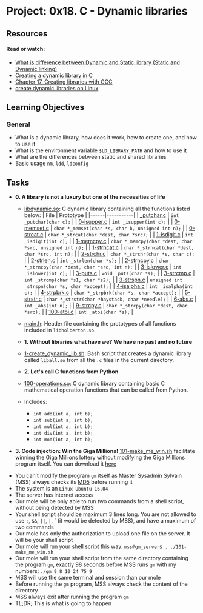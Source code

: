 # Project: 0x18. C - Dynamic libraries

## Resources

#### Read or watch:

* [What is difference between Dynamic and Static library (Static and Dynamic linking)](https://www.youtube.com/watch?v=eW5he5uFBNM)
* [Creating a dynamic library in C](https://cylab.be/blog/234/creating-a-dynamic-library-in-c)
* [Chapter 17. Creating libraries with GCC](https://access.redhat.com/documentation/en-us/red_hat_enterprise_linux/7/html/developer_guide/creating-libraries-gcc)
* [create dynamic libraries on Linux](https://www.google.com/search?q=linux+create+dynamic+library&safe=active)
## Learning Objectives

### General

* What is a dynamic library, how does it work, how to create one, and how to use it
* What is the environment variable <code>$LD_LIBRARY_PATH</code> and how to use it
* What are the differences between static and shared libraries
* Basic usage <code>nm</code>, <code>ldd</code>, <code>ldconfig</code>
## Tasks

* **0. A library is not a luxury but one of the necessities of life**
  * [libdynamic.so](./libdynamic.so): C dynamic library containing all the functions
  listed below:
  | File | Prototype |
  |------|-----------|
  | [_putchar.c](./_putchar.c) | `int _putchar(char c);` |
  | [0-isupper.c](./0-isupper.c) | `int _isupper(int c);` |
  | [0-memset.c](./0-memset.c) | `char *_memset(char *s, char b, unsigned int n);` |
  | [0-strcat.c](./0-strcat.c) | `char *_strcat(char *dest, char *src);` |
  | [1-isdigit.c](./1-isdigit.c) | `int _isdigit(int c);` |
  | [1-memcpy.c](./1-memcpy.c) | `char *_memcpy(char *dest, char *src, unsigned int n);` |
  | [1-strncat.c](./1-strncat.c) | `char *_strncat(char *dest, char *src, int n);` |
  | [2-strchr.c](./2-strchr.c) | `char *_strchr(char *s, char c);` |
  | [2-strlen.c](./2-strlen.c) | `int _strlen(char *s);` |
  | [2-strncpy.c](./2-strncpy.c) | `char *_strncpy(char *dest, char *src, int n);` |
  | [3-islower.c](./3-islower.c) | `int _islower(int c);` |
  | [3-puts.c](./3-puts.c) | `void _puts(char *s);` |
  | [3-strcmp.c](./3-strcmp.c) | `int _strcmp(char *s1, char *s2);` |
  | [3-strspn.c](./3-strspn.c) | `unsigned int _strspn(char *s, char *accept);` |
  | [4-isalpha.c](./4-isalpha.c) | `int _isalpha(int c);` |
  | [4-strpbrk.c](./4-strpbrk.c) | `char *_strpbrk(char *s, char *accept);` |
  | [5-strstr.c](./5-strstr.c) | `char *_strstr(char *haystack, char *needle);` |
  | [6-abs.c](./6-abs.c) | `int _abs(int n);` |
  | [9-strcpy.c](./9-strcpy.c) | `char *_strcpy(char *dest, char *src);` |
  | [100-atoi.c](./100-atoi.c) | `int _atoi(char *s);` |

  * [main.h](./main.h): Header file containing the prototypes of all functions
  included in `libholberton.so`.

  * **1. Without libraries what have we? We have no past and no future**
  * [1-create_dynamic_lib.sh](./1-create_dynamic_lib.sh): Bash script that creates a
  dynamic library called `liball.so` from all the `.c` files in the current directory.

  * **2. Let's call C functions from Python**
  * [100-operations.so](./100-operations.so): C dynamic library containing basic C
  mathematical operation functions that can be called from Python.
  * Includes:
    * `int add(int a, int b);`
    * `int sub(int a, int b);`
    * `int mul(int a, int b);`
    * `int div(int a, int b);`
    * `int mod(int a, int b);`

* **3. Code injection: Win the Giga Millions!**
[101-make_me_win.sh](./101-make_me_win.sh) facilitate winning the Giga Millions lottery without modifying the Giga Millions program itself.
You can download it [here](https://github.com/alx-tools/0x18.c)
- You can’t modify the program `gm` itself as Master Sysadmin Sylvain (MSS) always checks its [MD5](https://github.com/alx-tools/0x18.c/blob/master/101-md5_gm) before running it
- The system is an `Linux Ubuntu 16.04`
- The server has internet access
- Our mole will be only able to run two commands from a shell script, without being detected by MSS
- Your shell script should be maximum 3 lines long. You are not allowed to use `;`, `&&`, `||`, `|`, ` (it would be detected by MSS), and have a maximum of two commands
- Our mole has only the authorization to upload one file on the server. It will be your shell script
- Our mole will run your shell script this way:  `mss@gm_server$ . ./101-make_me_win.sh`
- Our mole will run your shell script from the same directory containing the program `gm`, exactly 98 seconds before MSS runs `gm` with my numbers: `./gm 9 8 10 24 75 9`
- MSS will use the same terminal and session than our mole
- Before running the `gm` program, MSS always check the content of the directory
- MSS always exit after running the program `gm`
- TL;DR; This is what is going to happen
